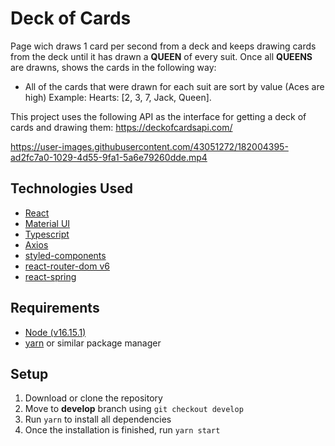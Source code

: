 # Deck of Cards

Page wich draws 1 card per second from a deck and keeps drawing cards from the deck until it has drawn a **QUEEN** of every suit. Once all **QUEENS** are drawns, shows the cards in the following way:

- All of the cards that were drawn for each suit are sort by value (Aces are high)
 Example: Hearts: [2, 3, 7, Jack, Queen].


This project uses the following API as the interface for getting a deck of cards and drawing them: https://deckofcardsapi.com/

https://user-images.githubusercontent.com/43051272/182004395-ad2fc7a0-1029-4d55-9fa1-5a6e79260dde.mp4


## Technologies Used

- [React](https://reactjs.org/)
- [Material UI](https://mui.com/)
- [Typescript](https://www.typescriptlang.org/)
- [Axios](https://axios-http.com/docs/intro)
- [styled-components](https://styled-components.com/)
- [react-router-dom v6](https://www.npmjs.com/package/react-router-dom)
- [react-spring](https://react-spring.dev/)

## Requirements
- [Node (v16.15.1)](https://nodejs.org/en/)
- [yarn](https://yarnpkg.com/) or similar package manager

## Setup

1. Download or clone the repository
2. Move to **develop** branch using `git checkout develop`
3. Run `yarn` to install all dependencies
4. Once the installation is finished, run `yarn start`
